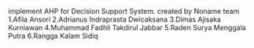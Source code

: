 implement AHP for Decision Support System.
created by Noname team
1.Afila Ansori
2.Adrianus Indraprasta Dwicaksana
3.Dimas Ajisaka Kurniawan
4.Muhammad Fadhli Takdirul Jabbar
5.Raden Surya Menggala Putra
6.Rangga Kalam Sidiq
